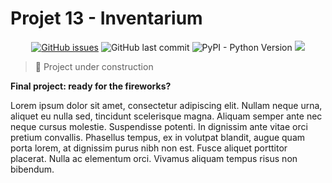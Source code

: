 # Projet 13 - Inventarium

<p align="center">
    <!-- <a href="https://travis-ci.com/vincenthouillon/purbeurre-p10" alt="Build status">
        <img src="https://travis-ci.com/vincenthouillon/purbeurre-p10.svg?branch=master"></a> -->
    <a href="https://github.com/vincenthouillon/inventarium-p13/issues"><img alt="GitHub issues"
            src="https://img.shields.io/github/issues/vincenthouillon/inventarium-p13.svg"></a>
    <img alt="GitHub last commit" src="https://img.shields.io/github/last-commit/vincenthouillon/inventarium-p13.svg">
    <img alt="PyPI - Python Version" src="https://img.shields.io/pypi/pyversions/django.svg">
    <a href="https://openclassrooms.com/fr/paths/68-developpeur-dapplication-python" alt="OpenClassrooms">
        <img src="https://img.shields.io/badge/OpenClassrooms-DA%20Python%20P13-blueviolet.svg"></a>
    <!-- <a href="https://github.com/vincenthouillon/inventarium-p13/blob/master/LICENSE"><img alt="GitHub license"
            src="https://img.shields.io/github/license/vincenthouillon/invetarium-p13.svg"></a> -->
</p>

> :construction: Project under construction

**Final project: ready for the fireworks?**

Lorem ipsum dolor sit amet, consectetur adipiscing elit. Nullam neque urna, aliquet eu nulla sed, tincidunt scelerisque magna. Aliquam semper ante nec neque cursus molestie. Suspendisse potenti. In dignissim ante vitae orci pretium convallis. Phasellus tempus, ex in volutpat blandit, augue quam porta lorem, at dignissim purus nibh non est. Fusce aliquet porttitor placerat. Nulla ac elementum orci. Vivamus aliquam tempus risus non bibendum.

<!-- ![Screenshot](app/static/app/img/screenshot.png) -->